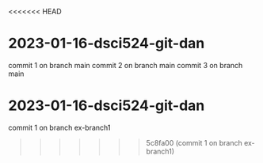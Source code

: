 <<<<<<< HEAD
# 2023-01-16-dsci524-git-dan
commit 1 on branch main
commit 2 on branch main
commit 3 on branch main
# 2023-01-16-dsci524-git-dan
commit 1 on branch ex-branch1
>>>>>>> 5c8fa00 (commit 1 on branch ex-branch1)
